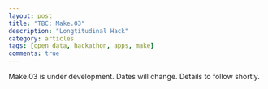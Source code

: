 ```yaml
---
layout: post
title: "TBC: Make.03"
description: "Longtitudinal Hack"
category: articles
tags: [open data, hackathon, apps, make]
comments: true
---
```


Make.03 is under development. Dates will change. Details to follow shortly.
